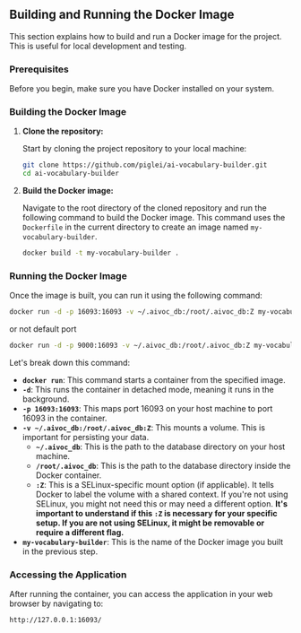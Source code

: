 ## Building and Running the Docker Image

This section explains how to build and run a Docker image for the project. This is useful for local development and testing.

### Prerequisites

Before you begin, make sure you have Docker installed on your system.

### Building the Docker Image

1. **Clone the repository:**

   Start by cloning the project repository to your local machine:

   ```bash
   git clone https://github.com/piglei/ai-vocabulary-builder.git
   cd ai-vocabulary-builder
   ```

2. **Build the Docker image:**

   Navigate to the root directory of the cloned repository and run the following command to build the Docker image. This command uses the `Dockerfile` in the current directory to create an image named `my-vocabulary-builder`.

   ```bash
   docker build -t my-vocabulary-builder .
   ```

### Running the Docker Image

Once the image is built, you can run it using the following command:

```bash
docker run -d -p 16093:16093 -v ~/.aivoc_db:/root/.aivoc_db:Z my-vocabulary-builder
```

or not default port

```bash
docker run -d -p 9000:16093 -v ~/.aivoc_db:/root/.aivoc_db:Z my-vocabulary-builder
```

Let's break down this command:

* **`docker run`**: This command starts a container from the specified image.
* **`-d`**: This runs the container in detached mode, meaning it runs in the background.
* **`-p 16093:16093`**: This maps port 16093 on your host machine to port 16093 in the container.
* **`-v ~/.aivoc_db:/root/.aivoc_db:Z`**: This mounts a volume. This is important for persisting your data.
    * **`~/.aivoc_db`**: This is the path to the database directory on your host machine.
    * **`/root/.aivoc_db`**: This is the path to the database directory inside the Docker container.
    * **`:Z`**: This is a SELinux-specific mount option (if applicable). It tells Docker to label the volume with a shared context. If you're not using SELinux, you might not need this or may need a different option. **It's important to understand if this `:Z` is necessary for your specific setup. If you are not using SELinux, it might be removable or require a different flag.**
* **`my-vocabulary-builder`**: This is the name of the Docker image you built in the previous step.

### Accessing the Application

After running the container, you can access the application in your web browser by navigating to:

```
http://127.0.0.1:16093/
```
